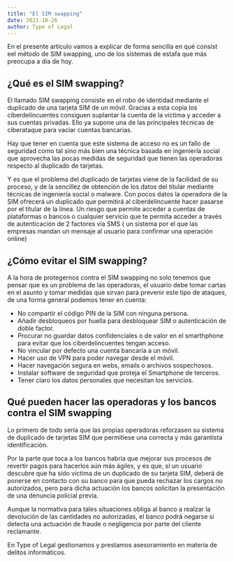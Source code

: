 ```yaml
---
title: "El SIM swapping"
date: 2021-10-26
author: Type of Legal
---
```


En el presente artículo vamos a explicar de forma sencilla en qué consist eel método de SIM swapping, uno de los sistemas de estafa que más preocupa a día de hoy.

**¿Qué es el SIM swapping?**
----------------------------

El llamado SIM swapping consiste en el robo de identidad mediante el duplicado de una tarjeta SIM de un móvil. Gracias a esta copia los ciberdelincuentes consiguen suplantar la cuenta de la víctima y acceder a sus cuentas privadas. Ello ya supone una de las principales técnicas de ciberataque para vaciar cuentas bancarias.

Hay que tener en cuenta que este sistema de acceso no es un fallo de seguridad como tal sino más bien una técnica basada en ingeniería social que aprovecha las pocas medidas de seguridad que tienen las operadoras respecto al duplicado de tarjetas.

Y es que el problema del duplicado de tarjetas viene de la facilidad de su proceso, y de la sencillez de obtención de los datos del titular mediante técnicas de ingeniería social o malware. Con pocos datos la operadora de la SIM ofrecerá un duplicado que permitirá al ciberdelincuente hacer pasarse por el titular de la línea. Un riesgo que permite acceder a cuentas de plataformas o bancos o cualquier servicio que te permita acceder a través de autenticación de 2 factores vía SMS ( un sistema por el que las empresas mandan un mensaje al usuario para confirmar una operación online)

**¿Cómo evitar el SIM swapping?**
---------------------------------

A la hora de protegernos contra el SIM swapping no solo tenemos que pensar que es un problema de las operadoras, el usuario debe tomar cartas en el asunto y tomar medidas que sirvan para prevenir este tipo de ataques, de una forma general podemos tener en cuenta:

*   No compartir el código PIN de la SIM con ninguna persona.
*   Añadir desbloqueos por huella para desbloquear SIM o autenticación de doble factor.
*   Procurar no guardar datos confidenciales o de valor en el smarthphone para evitar que los ciberdelincuentes tengan acceso.
*   No vincular por defecto una cuenta bancaria a un móvil.
*   Hacer uso de VPN para poder navegar desde el móvil.
*   Hacer navegación segura en webs, emails o archivos sospechosos.
*   Instalar software de seguridad que proteja el Smartphone de terceros.
*   Tener claro los datos personales que necesitan los servicios.

**Qué pueden hacer las operadoras y los bancos contra el SIM swapping**
-----------------------------------------------------------------------

Lo primero de todo sería que las propias operadoras reforzasen su sistema de duplicado de tarjetas SIM que permitiese una correcta y más garantista identificación.

Por la parte que toca a los bancos habría que mejorar sus procesos de revertir pagos para hacerlos aún más ágiles, y es que, si un usuario descubre que ha sido víctima de un duplicado de su tarjeta SIM, deberá de ponerse en contacto con su banco para que pueda rechazar los cargos no autorizados, pero para dicha actuación los bancos solicitan la presentación de una denuncia policial previa.

Aunque la normativa para tales situaciones obliga al banco a realzar la devolución de las cantidades no autorizadas, el banco podrá negarse si detecta una actuación de fraude o negligencia por parte del cliente reclamante.

En Type of Legal gestionamos y prestamos asesoramiento en materia de delitos informáticos.
